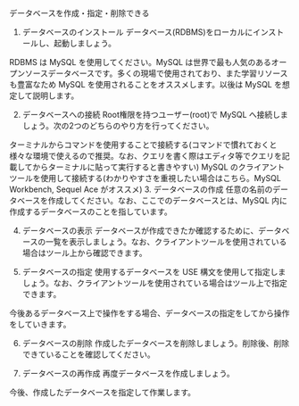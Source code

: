 データベースを作成・指定・削除できる
1. データベースのインストール
データベース(RDBMS)をローカルにインストールし、起動しましょう。

RDBMS は MySQL を使用してください。MySQL は世界で最も人気のあるオープンソースデータベースです。多くの現場で使用されており、また学習リソースも豊富なため MySQL を使用されることをオススメします。以後は MySQL を想定して説明します。


2. データベースへの接続
Root権限を持つユーザー(root)で MySQL へ接続しましょう。次の2つのどちらのやり方を行ってください。

ターミナルからコマンドを使用することで接続する(コマンドで慣れておくと様々な環境で使えるので推奨。なお、クエリを書く際はエディタ等でクエリを記載してからターミナルに貼って実行すると書きやすい)
MySQL のクライアントツールを使用して接続する(わかりやすさを重視したい場合はこちら。MySQL Workbench, Sequel Ace がオススメ)
3. データベースの作成
任意の名前のデータベースを作成してください。なお、ここでのデータベースとは、MySQL 内に作成するデータベースのことを指しています。

4. データベースの表示
データベースが作成できたか確認するために、データベースの一覧を表示しましょう。なお、クライアントツールを使用されている場合はツール上から確認できます。

5. データベースの指定
使用するデータベースを USE 構文を使用して指定しましょう。なお、クライアントツールを使用されている場合はツール上で指定できます。

今後あるデータベース上で操作をする場合、データベースの指定をしてから操作をしていきます。

6. データベースの削除
作成したデータベースを削除しましょう。削除後、削除できていることを確認してください。

7. データベースの再作成
再度データベースを作成しましょう。

今後、作成したデータベースを指定して作業します。